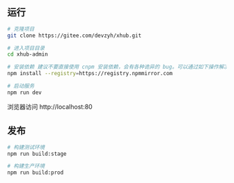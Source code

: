 ## 运行

```bash
# 克隆项目
git clone https://gitee.com/devzyh/xhub.git

# 进入项目目录
cd xhub-admin

# 安装依赖 建议不要直接使用 cnpm 安装依赖，会有各种诡异的 bug。可以通过如下操作解决 npm 下载速度慢的问题
npm install --registry=https://registry.npmmirror.com

# 启动服务
npm run dev
```

浏览器访问 http://localhost:80

## 发布

```bash
# 构建测试环境
npm run build:stage

# 构建生产环境
npm run build:prod
```
